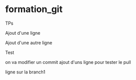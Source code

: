 # formation_git
TPs

Ajout d'une ligne

Ajout d'une autre ligne




Test

on va modifier un commit
ajout d'uns ligne pour tester le pull

ligne sur la branch1
